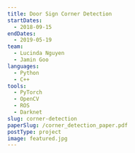 ```yaml
---
title: Door Sign Corner Detection
startDates:
  - 2018-09-15
endDates:
  - 2019-05-19
team:
  - Lucinda Nguyen
  - Jamin Goo
languages:
  - Python
  - C++
tools:
  - PyTorch
  - OpenCV
  - ROS
  - Darknet
slug: corner-detection
paperSlug: /corner_detection_paper.pdf
postType: project
image: featured.jpg
---
```

